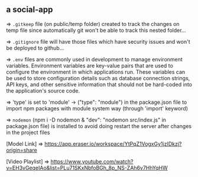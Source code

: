 ## a social-app

=> `.gitkeep` file (on public/temp folder) created to track the changes on temp file since automatically git won't be able to track this nested folder...

=> `.gitignore` file will have those files which have security issues and won't be deployed to github...

=> `.env` files are commonly used in development to manage environment variables. Environment variables are key-value pairs that are used to configure the environment in which applications run. These variables can be used to store configuration details such as database connection strings, API keys, and other sensitive information that should not be hard-coded into the application's source code.

=> 'type' is set to 'module' -> ("type": "module") in the package.json file to import npm packages with module system way (through 'import' keyword)

=> `nodemon` (npm i -D nodemon & "dev": "nodemon src/index.js" in package.json file) is installed to avoid doing restart the server after changes in the project files

[Model Link] => https://app.eraser.io/workspace/YtPqZ1VogxGy1jzIDkzj?origin=share

[Video Playlist] => https://www.youtube.com/watch?v=EH3vGeqeIAo&list=PLu71SKxNbfoBGh_8p_NS-ZAh6v7HhYqHW
